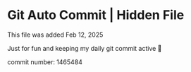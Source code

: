 # Git Auto Commit | Hidden File

This file was added Feb 12, 2025

Just for fun and keeping my daily git commit active 🤪

commit number: 1465484
